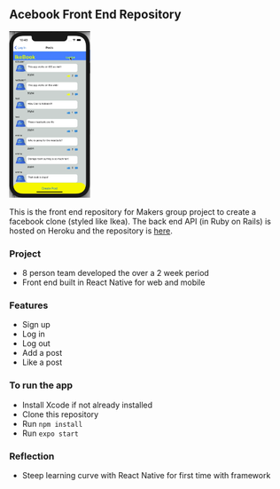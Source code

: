 ## Acebook Front End Repository

<img src="ikebookScreenshot.png" height="300">

This is the front end repository for Makers group project to create a facebook clone (styled like Ikea). The back end API (in Ruby on Rails) is hosted on Heroku and the repository is [here](https://github.com/fg24davies/acebook-insert-team-name-here/blob/main/README.md).

### Project

- 8 person team developed the over a 2 week period 
- Front end built in React Native for web and mobile 

### Features

- Sign up
- Log in
- Log out
- Add a post
- Like a post

### To run the app

* Install Xcode if not already installed
* Clone this repository
* Run ``` npm install ```
* Run ``` expo start ```

### Reflection

- Steep learning curve with React Native for first time with framework
